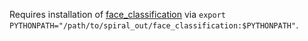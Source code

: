 Requires installation of
[face_classification](https://github.com/ktran9891/face_classification) via
`export PYTHONPATH="/path/to/spiral_out/face_classification:$PYTHONPATH"`.
